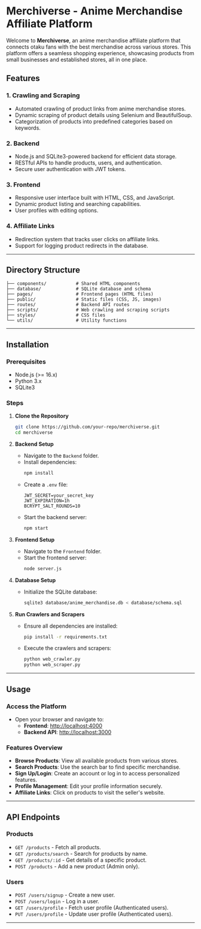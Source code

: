 # Merchiverse - Anime Merchandise Affiliate Platform

Welcome to **Merchiverse**, an anime merchandise affiliate platform that connects otaku fans with the best merchandise across various stores. This platform offers a seamless shopping experience, showcasing products from small businesses and established stores, all in one place.

## Features

### 1. **Crawling and Scraping**
- Automated crawling of product links from anime merchandise stores.
- Dynamic scraping of product details using Selenium and BeautifulSoup.
- Categorization of products into predefined categories based on keywords.

### 2. **Backend**
- Node.js and SQLite3-powered backend for efficient data storage.
- RESTful APIs to handle products, users, and authentication.
- Secure user authentication with JWT tokens.

### 3. **Frontend**
- Responsive user interface built with HTML, CSS, and JavaScript.
- Dynamic product listing and searching capabilities.
- User profiles with editing options.

### 4. **Affiliate Links**
- Redirection system that tracks user clicks on affiliate links.
- Support for logging product redirects in the database.

---

## Directory Structure

```
├── components/           # Shared HTML components
├── database/             # SQLite database and schema
├── pages/                # Frontend pages (HTML files)
├── public/               # Static files (CSS, JS, images)
├── routes/               # Backend API routes
├── scripts/              # Web crawling and scraping scripts
├── styles/               # CSS files
└── utils/                # Utility functions
```

---

## Installation

### Prerequisites
- Node.js (>= 16.x)
- Python 3.x
- SQLite3

### Steps

1. **Clone the Repository**
   ```bash
   git clone https://github.com/your-repo/merchiverse.git
   cd merchiverse
   ```

2. **Backend Setup**
   - Navigate to the `Backend` folder.
   - Install dependencies:
     ```bash
     npm install
     ```
   - Create a `.env` file:
     ```
     JWT_SECRET=your_secret_key
     JWT_EXPIRATION=1h
     BCRYPT_SALT_ROUNDS=10
     ```
   - Start the backend server:
     ```bash
     npm start
     ```

3. **Frontend Setup**
   - Navigate to the `Frontend` folder.
   - Start the frontend server:
     ```bash
     node server.js
     ```

4. **Database Setup**
   - Initialize the SQLite database:
     ```bash
     sqlite3 database/anime_merchandise.db < database/schema.sql
     ```

5. **Run Crawlers and Scrapers**
   - Ensure all dependencies are installed:
     ```bash
     pip install -r requirements.txt
     ```
   - Execute the crawlers and scrapers:
     ```bash
     python web_crawler.py
     python web_scraper.py
     ```

---

## Usage

### Access the Platform
- Open your browser and navigate to:
  - **Frontend**: [http://localhost:4000](http://localhost:4000)
  - **Backend API**: [http://localhost:3000](http://localhost:3000)

### Features Overview
- **Browse Products**: View all available products from various stores.
- **Search Products**: Use the search bar to find specific merchandise.
- **Sign Up/Login**: Create an account or log in to access personalized features.
- **Profile Management**: Edit your profile information securely.
- **Affiliate Links**: Click on products to visit the seller's website.

---

## API Endpoints

### Products
- `GET /products` - Fetch all products.
- `GET /products/search` - Search for products by name.
- `GET /products/:id` - Get details of a specific product.
- `POST /products` - Add a new product (Admin only).

### Users
- `POST /users/signup` - Create a new user.
- `POST /users/login` - Log in a user.
- `GET /users/profile` - Fetch user profile (Authenticated users).
- `PUT /users/profile` - Update user profile (Authenticated users).

---